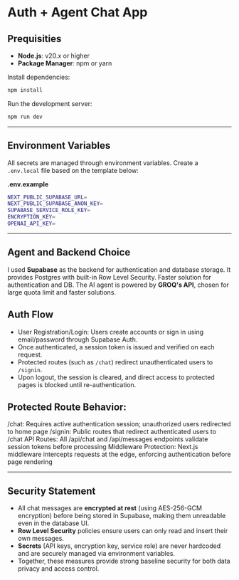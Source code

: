 # Auth + Agent Chat App

## Prequisities
- **Node.js**: v20.x or higher
- **Package Manager**: npm or yarn

Install dependencies:
```bash
npm install
```

Run the development server:
```bash
npm run dev
```

---

## Environment Variables
All secrets are managed through environment variables. Create a `.env.local` file based on the template below:  

**.env.example**
```bash
NEXT_PUBLIC_SUPABASE_URL=
NEXT_PUBLIC_SUPABASE_ANON_KEY=
SUPABASE_SERVICE_ROLE_KEY=
ENCRYPTION_KEY=
OPENAI_API_KEY=
```

---

## Agent and Backend Choice
I used **Supabase** as the backend for authentication and database storage. It provides Postgres with built-in Row Level Security. Faster solution for authentication and DB. 
The AI agent is powered by **GROQ's API**, chosen for large quota limit and faster solutions.


## Auth Flow 
- User Registration/Login: Users create accounts or sign in using email/password through Supabase Auth.
- Once authenticated, a session token is issued and verified on each request.  
- Protected routes (such as `/chat`) redirect unauthenticated users to `/signin`.  
- Upon logout, the session is cleared, and direct access to protected pages is blocked until re-authentication.  

## Protected Route Behavior:

/chat: Requires active authentication session; unauthorized users redirected to home page
/signin: Public routes that redirect authenticated users to /chat
API Routes: All /api/chat and /api/messages endpoints validate session tokens before processing
Middleware Protection: Next.js middleware intercepts requests at the edge, enforcing authentication before page rendering

---

## Security Statement
- All chat messages are **encrypted at rest** (using AES-256-GCM encryption) before being stored in Supabase, making them unreadable even in the database UI.  
- **Row Level Security** policies ensure users can only read and insert their own messages.  
- **Secrets** (API keys, encryption key, service role) are never hardcoded and are securely managed via environment variables.  
- Together, these measures provide strong baseline security for both data privacy and access control.  



